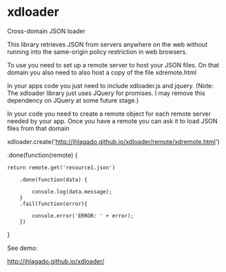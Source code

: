 # xdloader
Cross-domain JSON loader

This library retrieves JSON from servers anywhere on the web without 
running into the same-origin policy restriction in web browsers. 

To use you need to set up a remote server to host your JSON files. 
On that domain you also need to also host a copy of the file xdremote.html

In your apps code you just need to include xdloader.js and jquery. 
(Note: The xdloader library just uses JQuery for promises. I may remove this dependency 
on JQuery at some future stage.) 

In your code you need to create a remote object for each remote server needed 
by your app. Once you have a remote you can ask it to load JSON files from that domain

xdloader.create('http://jhlagado.github.io/xdloader/remote/xdremote.html')

.done(function(remote) {

    return remote.get('resource1.json')

        .done(function(data) {

            console.log(data.message);
        }
        .fail(function(error){

            console.error('ERROR: ' + error);
        })
}        


See demo:

http://jhlagado.github.io/xdloader/ 
